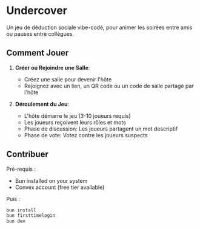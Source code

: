 # Undercover

Un jeu de déduction sociale vibe-codé, pour animer les soirées entre amis ou pauses entre collègues.

## Comment Jouer

1. **Créer ou Rejoindre une Salle**:
   - Créez une salle pour devenir l'hôte
   - Rejoignez avec un lien, un QR code ou un code de salle partagé par l'hôte

2. **Déroulement du Jeu**:
   - L'hôte démarre le jeu (3-10 joueurs requis)
   - Les joueurs reçoivent leurs rôles et mots
   - Phase de discussion: Les joueurs partagent un mot descriptif
   - Phase de vote: Votez contre les joueurs suspects

## Contribuer

Pré-requis :

- Bun installed on your system
- Convex account (free tier available)

Puis :

```bash
bun install
bun firsttimelogin
bun dev
```
